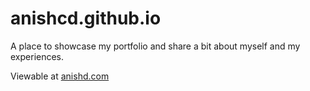 # anishcd.github.io
A place to showcase my portfolio and share a bit about myself and my experiences.

Viewable at [anishd.com](https://anishd.com)
